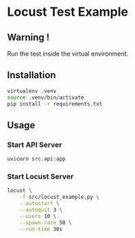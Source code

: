 # Locust Test Example

## Warning !

Run the test inside the virtual environment.

## Installation

```bash
virtualenv .venv
source .venv/bin/activate
pip install -r requirements.txt
```

## Usage

### Start API Server

```bash
uvicorn src.api:app
```

### Start Locust Server

```bash
locust \
    -f src/locust_example.py \
    --autostart \
    --autoquit 3 \
    --users 10 \
    --spawn-rate 50 \
    --run-time 30s
```
